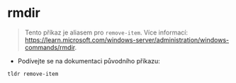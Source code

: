 # rmdir

> Tento příkaz je aliasem pro `remove-item`.
> Více informací: <https://learn.microsoft.com/windows-server/administration/windows-commands/rmdir>.

- Podívejte se na dokumentaci původního příkazu:

`tldr remove-item`
